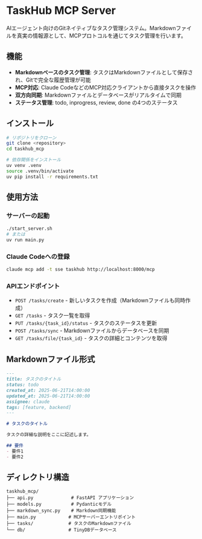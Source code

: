 # TaskHub MCP Server

AIエージェント向けのGitネイティブなタスク管理システム。Markdownファイルを真実の情報源として、MCPプロトコルを通じてタスク管理を行います。

## 機能

- **Markdownベースのタスク管理**: タスクはMarkdownファイルとして保存され、Gitで完全な履歴管理が可能
- **MCP対応**: Claude CodeなどのMCP対応クライアントから直接タスクを操作
- **双方向同期**: Markdownファイルとデータベースがリアルタイムで同期
- **ステータス管理**: todo, inprogress, review, done の4つのステータス

## インストール

```bash
# リポジトリをクローン
git clone <repository>
cd taskhub_mcp

# 依存関係をインストール
uv venv .venv
source .venv/bin/activate
uv pip install -r requirements.txt
```

## 使用方法

### サーバーの起動

```bash
./start_server.sh
# または
uv run main.py
```

### Claude Codeへの登録

```bash
claude mcp add -t sse taskhub http://localhost:8000/mcp
```

### APIエンドポイント

- `POST /tasks/create` - 新しいタスクを作成（Markdownファイルも同時作成）
- `GET /tasks` - タスク一覧を取得
- `PUT /tasks/{task_id}/status` - タスクのステータスを更新
- `POST /tasks/sync` - Markdownファイルからデータベースを同期
- `GET /tasks/file/{task_id}` - タスクの詳細とコンテンツを取得

## Markdownファイル形式

```markdown
---
title: タスクのタイトル
status: todo
created_at: 2025-06-21T14:00:00
updated_at: 2025-06-21T14:00:00
assignee: claude
tags: [feature, backend]
---

# タスクのタイトル

タスクの詳細な説明をここに記述します。

## 要件
- 要件1
- 要件2
```

## ディレクトリ構造

```
taskhub_mcp/
├── api.py              # FastAPI アプリケーション
├── models.py           # Pydanticモデル
├── markdown_sync.py    # Markdown同期機能
├── main.py            # MCPサーバーエントリポイント
├── tasks/             # タスクのMarkdownファイル
└── db/                # TinyDBデータベース
```